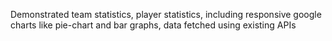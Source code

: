 Demonstrated team statistics, player statistics, including responsive google charts like pie-chart and bar graphs, data fetched using existing APIs
